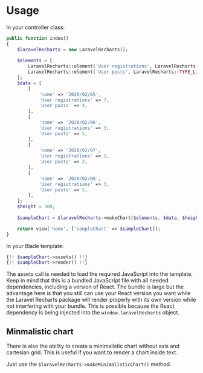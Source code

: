 # Usage

In your controller class:

```php
public function index()
{
    $laravelRecharts = new LaravelRecharts();
    
    $elements = [
        LaravelRecharts::element('User registrations', LaravelRecharts::TYPE_BAR, 'rgba(7, 192, 224, .5)'),
        LaravelRecharts::element('User posts', LaravelRecharts::TYPE_LINE, 'rgba(203, 78, 222, .5)'),
    ];
    $data = [
        [
            'name' => '2020/02/05',
            'User registrations' => 7,
            'User posts' => 4,
        ],
        [
            'name' => '2020/02/06',
            'User registrations' => 3,
            'User posts' => 5,
        ],
        [
            'name' => '2020/02/07',
            'User registrations' => 2,
            'User posts' => 2,
        ],
        [
            'name' => '2020/02/08',
            'User registrations' => 3,
            'User posts' => 5,
        ],
    ];
    $height = 300;
    
    $sampleChart = $laravelRecharts->makeChart($elements, $data, $height);

    return view('home', ['sampleChart' => $sampleChart]);
}
```

In your Blade template:

```php
{!! $sampleChart->assets() !!}
{!! $sampleChart->render() !!}
```

The assets call is needed to load the required JavaScript into the template.
Keep in mind that this is a bundled JavaScript file with all needed dependencies, including a version of React.
The bundle is large but the advantage here is that you still can use your React version you want while the
Laravel Recharts package will render properly with its own version while not interfering with your bundle.
This is possible because the React dependency is being injected into the `window.laravelRecharts` object.

<div id="sample-chart"></div>

## Minmalistic chart

There is also the ability to create a minimalistic chart without axis and cartesian grid.
This is useful if you want to render a chart inside text.

Just use the `$laravelRecharts->makeMinimalisticChart()` method.

<div id="sample-minimalistic-chart"></div>

<script type="text/javascript">
    const props = {
        elements: [
            {
                key: 'User registrations',
                type: 'bar',
                color: 'rgba(7, 192, 224, .5)',
            },
            {
                key: 'User posts',
                type: 'line',
                color: 'rgba(203, 78, 222, .5)',            
            },
        ],
        data: [
            {
                'name': '2020/02/05',
                'User registrations': 7,
                'User posts': 4,
            },
            {            
                'name': '2020/02/06',
                'User registrations': 3,
                'User posts': 5,
            },
            {
                'name': '2020/02/07',
                'User registrations': 2,
                'User posts': 2,
            },
            {
                'name': '2020/02/08',
                'User registrations': 3,
                'User posts': 5,
            },
        ],
        height: 300,
        rotateXAxis: false,
    };

    const chart = window.laravelRecharts.LaravelComposedChart;

    const container = document.getElementById('sample-chart');
    const Component = window.laravelRecharts.React.createElement(chart, props);

    window.laravelRecharts.ReactDOM.render(Component, container);
    
    const minimalisticChart = window.laravelRecharts.LaravelMinimalisticComposedChart;
    const minimalisticContainer = document.getElementById('sample-minimalistic-chart');
    const minimalisticElements = {
        elements: [
            {
                key: 'User registrations',
                type: 'bar',
                color: 'rgba(7, 192, 224, .5)',
            },
            {
                key: 'User posts',
                type: 'area',
                color: 'rgba(203, 78, 222, .5)',            
            },
        ],
    };
    const minimalisticProps = Object.assign({}, props, minimalisticElements, {height: 100, width: 200});
    const MinimalisticComponent = window.laravelRecharts.React.createElement(minimalisticChart, minimalisticProps);
    
    window.laravelRecharts.ReactDOM.render(MinimalisticComponent, minimalisticContainer);
</script>
